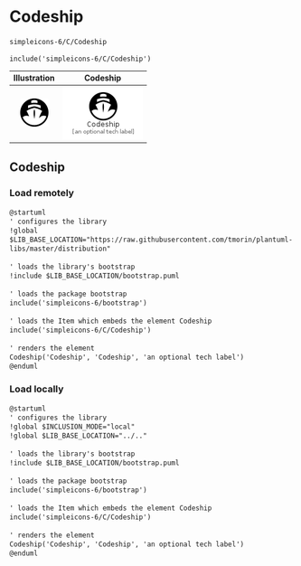 # Codeship


```text
simpleicons-6/C/Codeship
```

```text
include('simpleicons-6/C/Codeship')
```



| Illustration | Codeship |
| :---: | :---: |
| ![illustration for Illustration](../../simpleicons-6/C/Codeship.png) | ![illustration for Codeship](../../simpleicons-6/C/Codeship.Local.png) |




## Codeship

### Load remotely
```plantuml
@startuml
' configures the library
!global $LIB_BASE_LOCATION="https://raw.githubusercontent.com/tmorin/plantuml-libs/master/distribution"

' loads the library's bootstrap
!include $LIB_BASE_LOCATION/bootstrap.puml

' loads the package bootstrap
include('simpleicons-6/bootstrap')

' loads the Item which embeds the element Codeship
include('simpleicons-6/C/Codeship')

' renders the element
Codeship('Codeship', 'Codeship', 'an optional tech label')
@enduml
```

### Load locally
```plantuml
@startuml
' configures the library
!global $INCLUSION_MODE="local"
!global $LIB_BASE_LOCATION="../.."

' loads the library's bootstrap
!include $LIB_BASE_LOCATION/bootstrap.puml

' loads the package bootstrap
include('simpleicons-6/bootstrap')

' loads the Item which embeds the element Codeship
include('simpleicons-6/C/Codeship')

' renders the element
Codeship('Codeship', 'Codeship', 'an optional tech label')
@enduml
```

